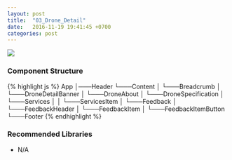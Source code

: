 ```yaml
---
layout: post
title:  "03_Drone_Detail"
date:   2016-11-19 19:41:45 +0700
categories: post
---
```


<img src="{{ site.github.url }}/images/posts/2016-11-19/03_Drone_Detail.jpg">

### Component Structure

{% highlight js %}
App
│───Header
└───Content
│   └───Breadcrumb
│   └───DroneDetailBanner
│   └───DroneAbout
│   └───DroneSpecification
│   └───Services
│   │   └───ServicesItem
│   └───Feedback
│       └───FeedbackHeader
│       └───FeedbackItem
│           └───FeedbackItemButton
└───Footer
{% endhighlight %}

### Recommended Libraries

* N/A
